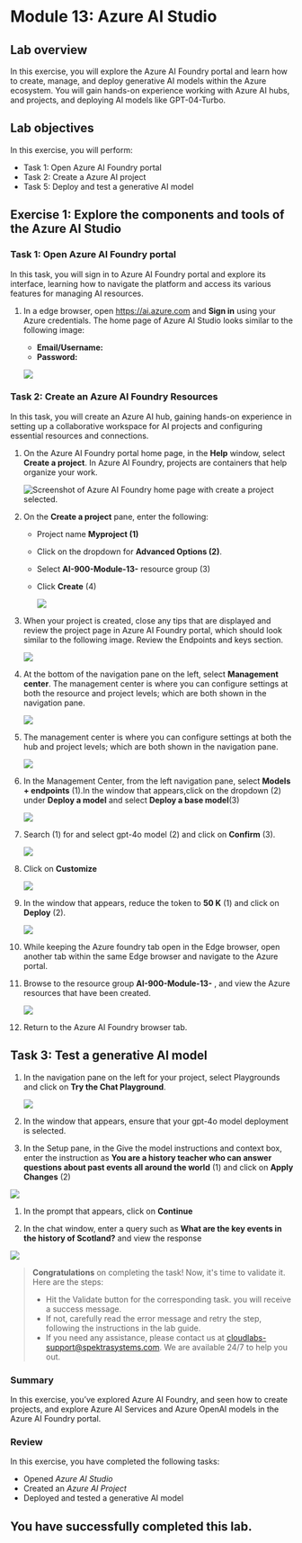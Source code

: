 # Module 13: Azure AI Studio

## Lab overview

In this exercise, you will explore the Azure AI Foundry portal and learn how to create, manage, and deploy generative AI models within the Azure ecosystem. You will gain hands-on experience working with Azure AI hubs, and projects, and deploying AI models like GPT-04-Turbo.

## Lab objectives

In this exercise, you will perform:

- Task 1: Open Azure AI Foundry portal
- Task 2: Create a Azure AI project
- Task 5: Deploy and test a generative AI model

## Exercise 1: Explore the components and tools of the Azure AI Studio

### Task 1: Open Azure AI Foundry portal

In this task, you will sign in to Azure AI Foundry portal and explore its interface, learning how to navigate the platform and access its various features for managing AI resources.

1. In a edge browser, open https://ai.azure.com and **Sign in** using your Azure credentials. The home page of Azure AI Studio looks similar to the following image:

   - **Email/Username:** <inject key="AzureAdUserEmail"></inject>
   - **Password:** <inject key="AzureAdUserPassword"></inject>

    ![](media/lab13-a1n.png)

### Task 2: Create an Azure AI Foundry Resources

In this task, you will create an Azure AI hub, gaining hands-on experience in setting up a collaborative workspace for AI projects and configuring essential resources and connections.

1. On the Azure AI Foundry portal home page, in the **Help** window, select **Create a project**. In Azure AI Foundry, projects are containers that help organize your work.  

    ![Screenshot of Azure AI Foundry home page with create a project selected.](./media/xxai1.png)

1. On the **Create a project** pane, enter the following:

   - Project name **Myproject<inject key="DeploymentID" enableCopy="false" /> (1)**
   - Click on the dropdown for **Advanced Options (2)**.
   - Select **AI-900-Module-13-<inject key="DeploymentID" enableCopy="false" />** resource group (3)
   - Click **Create** (4)	

     ![](./media/xxai2.png)

1. When your project is created, close any tips that are displayed and review the project page in Azure AI Foundry portal, which should look similar to the following image. Review the Endpoints and keys section.

   ![](media/xxai4.png)

1. At the bottom of the navigation pane on the left, select **Management center**. The management center is where you can configure settings at both the resource and project levels; which are both shown in the navigation pane.

    ![](media/13-1.png)

1. The management center is where you can configure settings at both the hub and project levels; which are both shown in the navigation pane.

   ![](media/13-2.png)

1. In the Management Center, from the left navigation pane, select **Models + endpoints** (1).In the window that appears,click on the dropdown (2) under **Deploy a model** and select **Deploy a base model**(3)  

   ![](media/xxai5.png)

1. Search (1) for and select gpt-4o model (2) and click on **Confirm** (3).

   ![](media/xxai6.png)

1. Click on **Customize**

   ![](media/xxai7.png)

1. In the window that appears, reduce the token to **50 K** (1) and click on **Deploy** (2).
   
   ![](media/xxai8.png)

1. While keeping the Azure foundry tab open in the Edge browser, open another tab within the same Edge browser and navigate to the Azure portal.

5. Browse to the resource group **AI-900-Module-13-<inject key="DeploymentID" enableCopy="false" />** , and view the Azure resources that have been created.

    ![](media/xxai9.png)

6. Return to the Azure AI Foundry browser tab.

## Task 3: Test a generative AI model

1. In the navigation pane on the left for your project, select Playgrounds and click on  **Try the Chat Playground**.

   ![](media/xxai11.png)

1. In the window that appears, ensure that your gpt-4o model deployment is selected.

1. In the Setup pane, in the Give the model instructions and context box, enter the instruction as **You are a history teacher who can answer questions about past events all around the world** (1) and click on **Apply Changes** (2)

  ![](media/xxai12.png)

1. In the prompt that appears, click on **Continue**

1. In the chat window, enter a query such as **What are the key events in the history of Scotland?** and view the response

  ![](media/xxai13.png)


> **Congratulations** on completing the task! Now, it's time to validate it. Here are the steps:
> - Hit the Validate button for the corresponding task. you will receive a success message.
> - If not, carefully read the error message and retry the step, following the instructions in the lab guide. 
> - If you need any assistance, please contact us at cloudlabs-support@spektrasystems.com. We are available 24/7 to help you out.

  <validation step="6b5cc888-bc2a-47c8-b31c-e65157a50f66" />

### Summary

In this exercise, you’ve explored Azure AI Foundry, and seen how to create  projects, and explore Azure AI Services and Azure OpenAI models in the Azure AI Foundry portal.

### Review

In this exercise, you have completed the following tasks:
- Opened *Azure AI Studio*  
- Created an *Azure AI Project*  
- Deployed and tested a generative AI model

##   You have successfully completed this lab.
